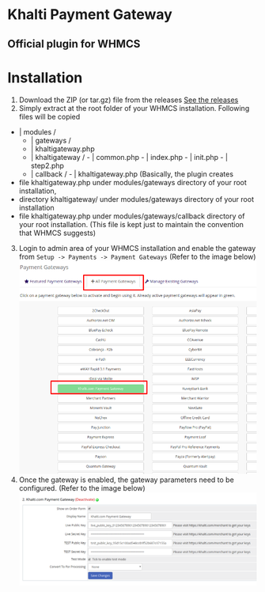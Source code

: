# Khalti Payment Gateway
## Official plugin for WHMCS

# Installation
1. Download the ZIP (or tar.gz) file from the releases [See the releases](https://github.com/khalti/whmcs-khaltigateway-plugin/releases)
2. Simply extract at the root folder of your WHMCS installation. Following files will be copied
  - | modules / 
    -   | gateways / 
       -   | khaltigateway.php
       -   | khaltigateway / 
          -    | common.php
          -    | index.php
          -    | init.php
          -    | step2.php
       -   | callback / 
          -    | khaltigateway.php
   (Basically, the plugin creates 
   - file khaltigateway.php under modules/gateways directory of your root installation,
   - directory khaltigateway/ under modules/gateways directory of your root installation
   - file khaltigateway.php under modules/gateways/callback directory of your root installation. (This file is kept just to maintain the convention that WHMCS suggests)
3. Login to admin area of your WHMCS installation and enable the gateway from ``Setup -> Payments -> Payment Gateways``
(Refer to the image below)
![Enabling Gateway](modules/gateways/khaltigateway/assets/enable.png)
4. Once the gateway is enabled, the gateway parameters need to be configured.
(Refer to the image below)
![Configuring Khalti Payment Gateway](modules/gateways/khaltigateway/assets/configure.png)

